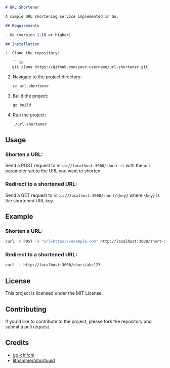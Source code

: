 ```markdown
# URL Shortener

A simple URL shortening service implemented in Go.

## Requirements

- Go (version 1.18 or higher)

## Installation

1. Clone the repository:

   ```sh
   git clone https://github.com/your-username/url-shortener.git
   ```

2. Navigate to the project directory:

   ```sh
   cd url-shortener
   ```

3. Build the project:

   ```sh
   go build
   ```

4. Run the project:

   ```sh
   ./url-shortener
   ```

## Usage

### Shorten a URL:

Send a POST request to `http://localhost:3000/short-it` with the `url` parameter set to the URL you want to shorten.

### Redirect to a shortened URL:

Send a GET request to `http://localhost:3000/short/{key}` where `{key}` is the shortened URL key.

## Example

### Shorten a URL:

```sh
curl -X POST -d "url=https://example.com" http://localhost:3000/short-it
```

### Redirect to a shortened URL:

```sh
curl -i http://localhost:3000/short/abc123
```

## License

This project is licensed under the MIT License.

## Contributing

If you'd like to contribute to the project, please fork the repository and submit a pull request.

## Credits

- [go-chi/chi](https://github.com/go-chi/chi)
- [lithammer/shortuuid](https://github.com/lithammer/shortuuid)